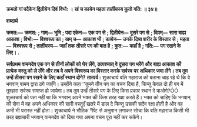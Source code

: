 **क्रमतो गां पदैकेन द्वितीयेन दिवं विभो: ।** **खं च कायेन महता तार्तीयस्य कुतो गति: ॥ ३४॥** 

**शब्दार्थ** 

**क्रमत:—** **क्रमश:** **; गाम्—** **भूमि** **; पदा एकेन—** **एक पग से** **; द्वितीयेन—** **दूसरे पग से** **; दिवम्—** **सारा बाह्य आकाश** **; विभो:—** **विश्वरूप का** **; खम् च—** **आकाश भी** **; कायेन—** **उनके दिव्य शरीर के विस्तार से** **; महता—** **विश्वरूप से** **; तार्तीयस्य—** **जहाँ तक** **तीसरे पग की बात है** **; कुत:—** **कहाँ है** **; गति:—** **पग रखने के लिए।** **.** 

**सर्वप्रथम वामनदेव एक पग से तीनों लोकों को घेर लेंगे, तत्पश्चात् वे दूसरा पग भरेंगे और** **बाह्य आकाश की प्रत्येक वस्तु को ले लेंगे और तब वे अपने विश्वरूप का विस्तार करके सर्वस्व** **पर अधिकार जमा लेंगे। तब तुम उन्हें तीसरा पग रखने के लिए कहाँ स्थान दोगे?** **तात्पर्य :** शुक्राचार्य बलि महाराज को बताना चाह रहे थे कि वे भगवान् वामन द्वारा ठगे जाएँगे। उन्होंने कहा ''तुमने तीन पग का वचन दिया है, किन्तु केवल दो ही पग में तुश्हारा सर्वस्व समाप्त हो जायेगा। तब तुम उन्हें तीसरे पग के लिए किस प्रकार स्थान दे पाओगे?ÓÓ शुक्राचार्य को पता नहीं था कि भगवान् अपने भक्त की किस तरह रक्षा करते हैं। भक्त को चाहिए कि भगवान् की सेवा में वह अपने अधिकार की सारी वस्तुएँ खतरे में डाल दे किन्तु उसकी सदैव रक्षा होती है और वह कभी भी परास्त नहीं होता। शुक्राचार्य ने भौतिक ²ष्टि से अनुमान लगाकर सोचा कि बलि महाराज किसी भी तरह ब्रह्मचारी भगवान् वामनदेव को दिया गया अपना वचन पूरा नहीं कर सकेंगे।  